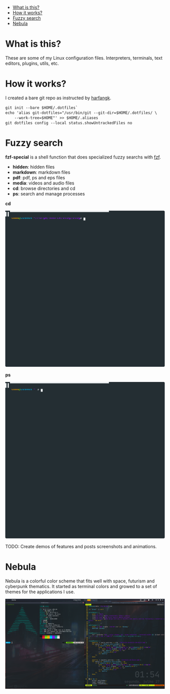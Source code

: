
<!-- TOC GitLab -->

* [What is this?](#what-is-this)
* [How it works?](#how-it-works)
* [Fuzzy search](#fuzzy-search)
* [Nebula](#nebula)

<!-- /TOC -->

# What is this?
These are some of my Linux configuration files. Interpreters, terminals, text editors, plugins, utils, etc.

# How it works?
I created a bare git repo as instructed by [harfangk](https://harfangk.github.io/2016/09/18/manage-dotfiles-with-a-git-bare-repository.html).

```shell
git init --bare $HOME/.dotfiles`
echo 'alias git-dotfiles="/usr/bin/git --git-dir=$HOME/.dotfiles/ \
    --work-tree=$HOME"' >> $HOME/.aliases
git dotfiles config --local status.showUntrackedFiles no
```
# Fuzzy search
**fzf-special** is a shell function that does specialized fuzzy searchs with [fzf](https://github.com/junegunn/fzf).

- **hidden**: hidden files
- **markdown**: markdown files
- **pdf**: pdf, ps and eps files
- **media**: videos and audio files
- **cd**: browse directories and cd
- **ps**: search and manage processes

**cd**

![fzf-cd.svg](assets/fzf-cd.svg)

**ps**

![fzf-ps.svg](assets/fzf-ps.svg)


TODO: Create demos of features and posts screenshots and animations.

# Nebula
Nebula is a colorful color scheme that fits well with space, futurism and cyberpunk thematics. It started as terminal colors and growed to a set of themes for the applications I use.

![nebula-terminal](assets/nebula-terminal.png)
